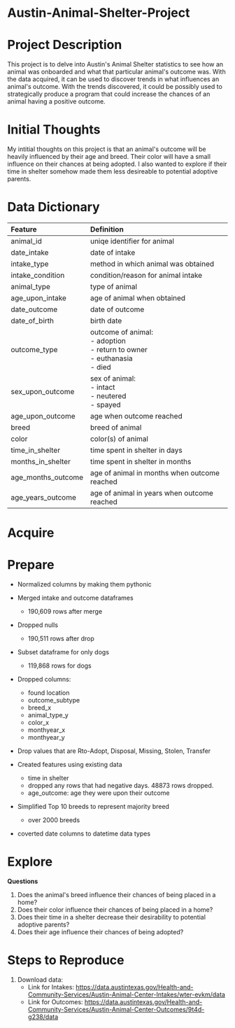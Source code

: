 # Austin-Animal-Shelter-Project

# Project Description
This project is to delve into Austin's Animal Shelter statistics to see how an animal was onboarded and what that particular animal's outcome was. With the data acquired, it can be used to discover trends in what influences an animal's outcome. With the trends discovered, it could be possibly used to strategically produce a program that could increase the chances of an animal having a positive outcome.

# Initial Thoughts
My intitial thoughts on this project is that an animal's outcome will be heavily influenced by their age and breed. Their color will have a small influence on their chances at being adopted. I also wanted to explore if their time in shelter somehow made them less desireable to potential adoptive parents. 


# Data Dictionary

| Feature | Definition |
| :-- | :-- |
| animal_id | uniqe identifier for animal |
| date_intake | date of intake |
| intake_type | method in which animal was obtained |
| intake_condition | condition/reason for animal intake | 
| animal_type | type of animal |
| age_upon_intake | age of animal when obtained |
| date_outcome | date of outcome |
| date_of_birth | birth date |
| outcome_type | outcome of animal:<br> - adoption<br> - return to owner<br> - euthanasia<br> - died |
| sex_upon_outcome | sex of animal: <br> - intact<br> - neutered<br> - spayed|
| age_upon_outcome |age when outcome reached |
| breed | breed of animal |
| color | color(s) of animal |
| time_in_shelter | time spent in shelter in days |
| months_in_shelter | time spent in shelter in months |
| age_months_outcome | age of animal in months when outcome reached |
| age_years_outcome | age of animal in years when outcome reached |

# Acquire




# Prepare
- Normalized columns by making them pythonic
- Merged intake and outcome dataframes
    - 190,609 rows after merge
- Dropped nulls
    - 190,511 rows after drop
- Subset dataframe for only dogs
    - 119,868 rows for dogs
- Dropped columns:
    - found location
    - outcome_subtype
    - breed_x
    - animal_type_y
    - color_x
    - monthyear_x
    - monthyear_y
    
- Drop values that are Rto-Adopt, Disposal, Missing, Stolen, Transfer
- Created features using existing data
    - time in shelter
    - dropped any rows that had negative days. 48873 rows dropped.
    - age_outcome: age they were upon their outcome
- Simplified Top 10 breeds to represent majority breed
    - over 2000 breeds
- coverted date columns to datetime data types 


# Explore
**Questions**
1. Does the animal's breed influence their chances of being placed in a home?
2. Does their color influence their chances of being placed in a home?
3. Does their time in a shelter decrease their desirability to potential adoptive parents?
4. Does their age influence their chances of being adopted?


# Steps to Reproduce

1. Download data:
    - Link for Intakes: https://data.austintexas.gov/Health-and-Community-Services/Austin-Animal-Center-Intakes/wter-evkm/data
    - Link for Outcomes: https://data.austintexas.gov/Health-and-Community-Services/Austin-Animal-Center-Outcomes/9t4d-g238/data